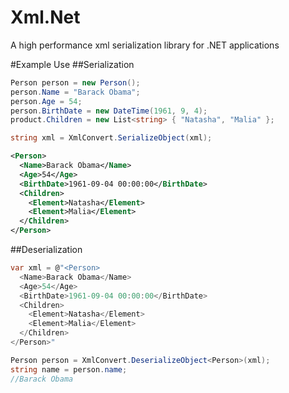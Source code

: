 # Xml.Net
A high performance xml serialization library for .NET applications

#Example Use
##Serialization
```csharp 
Person person = new Person();
person.Name = "Barack Obama";
person.Age = 54;
person.BirthDate = new DateTime(1961, 9, 4);
product.Children = new List<string> { "Natasha", "Malia" };

string xml = XmlConvert.SerializeObject(xml);
```
```xml
<Person>
  <Name>Barack Obama</Name>
  <Age>54</Age>
  <BirthDate>1961-09-04 00:00:00</BirthDate>
  <Children>
    <Element>Natasha</Element>
    <Element>Malia</Element>
  </Children>
</Person>
```

##Deserialization
```csharp
var xml = @"<Person>
  <Name>Barack Obama</Name>
  <Age>54</Age>
  <BirthDate>1961-09-04 00:00:00</BirthDate>
  <Children>
    <Element>Natasha</Element>
    <Element>Malia</Element>
  </Children>
</Person>"

Person person = XmlConvert.DeserializeObject<Person>(xml);
string name = person.name;
//Barack Obama
```
